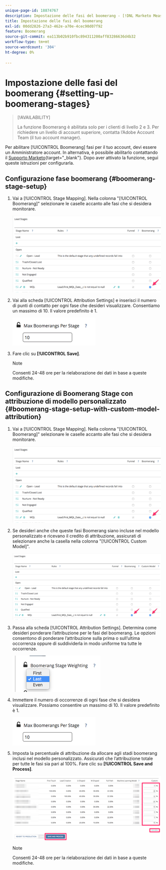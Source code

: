 ```yaml
---
unique-page-id: 18874767
description: Impostazione delle fasi del boomerang - [!DNL Marketo Measure]
title: Impostazione delle fasi del boomerang
exl-id: 00dd2826-27a3-462e-a70e-4cec90d07f92
feature: Boomerang
source-git-commit: ea113b02b910fbc894311200aff83286636d4b32
workflow-type: tm+mt
source-wordcount: '304'
ht-degree: 0%

---
```


# Impostazione delle fasi del boomerang {#setting-up-boomerang-stages}

>[!AVAILABILITY]
>
>La funzione Boomerang è abilitata solo per i clienti di livello 2 e 3. Per richiedere un livello di account superiore, contatta l’Adobe Account Team (il tuo account manager).

Per abilitare [!UICONTROL Boomerang] fasi per il tuo account, devi essere un Amministratore account. In alternativa, è possibile abilitarlo contattando il [Supporto Marketo](https://nation.marketo.com/t5/support/ct-p/Support){target="_blank"}. Dopo aver attivato la funzione, segui queste istruzioni per configurarla.

## Configurazione fase boomerang {#boomerang-stage-setup}

1. Vai a [!UICONTROL Stage Mapping]. Nella colonna &quot;[!UICONTROL Boomerang]&quot; selezionare le caselle accanto alle fasi che si desidera monitorare.

   ![](assets/1-2.png)

1. Vai alla scheda [!UICONTROL Attribution Settings] e inserisci il numero di punti di contatto per ogni fase che desideri visualizzare. Consentiamo un massimo di 10. Il valore predefinito è 1.

   ![](assets/2-2.png)

1. Fare clic su **[!UICONTROL Save]**.

   >[!NOTE]
   >
   >Consenti 24-48 ore per la rielaborazione dei dati in base a queste modifiche.

## Configurazione di Boomerang Stage con attribuzione di modello personalizzato {#boomerang-stage-setup-with-custom-model-attribution}

1. Vai a [!UICONTROL Stage Mapping]. Nella colonna &quot;[!UICONTROL Boomerang]&quot; selezionare le caselle accanto alle fasi che si desidera monitorare.

   ![](assets/3-1.png)

1. Se desideri anche che queste fasi Boomerang siano incluse nel modello personalizzato e ricevano il credito di attribuzione, assicurati di selezionare anche la casella nella colonna &quot;[!UICONTROL Custom Model]&quot;.

   ![](assets/4-1.png)

1. Passa alla scheda [!UICONTROL Attribution Settings]. Determina come desideri ponderare l’attribuzione per le fasi del boomerang. Le opzioni consentono di ponderare l’attribuzione sulla prima o sull’ultima occorrenza oppure di suddividerla in modo uniforme tra tutte le occorrenze.

   ![](assets/5-1.png)

1. Immettere il numero di occorrenze di ogni fase che si desidera visualizzare. Possiamo consentire un massimo di 10. Il valore predefinito è 1.

   ![](assets/6-1.png)

1. Imposta la percentuale di attribuzione da allocare agli stadi boomerang inclusi nel modello personalizzato. Assicurati che l’attribuzione totale per tutte le fasi sia pari al 100%. Fare clic su **[!UICONTROL Save and Process]**.

   ![](assets/7-1.png)

   >[!NOTE]
   >
   >Consenti 24-48 ore per la rielaborazione dei dati in base a queste modifiche.

